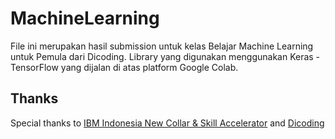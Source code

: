 # MachineLearning
File ini merupakan hasil submission untuk kelas Belajar Machine Learning untuk Pemula dari Dicoding.
Library yang digunakan menggunakan Keras - TensorFlow yang dijalan di atas platform Google Colab.

## Thanks
Special thanks to [IBM Indonesia New Collar & Skill Accelerator](https://ibm.dicoding.com/) and [Dicoding](https://www.dicoding.com/)
